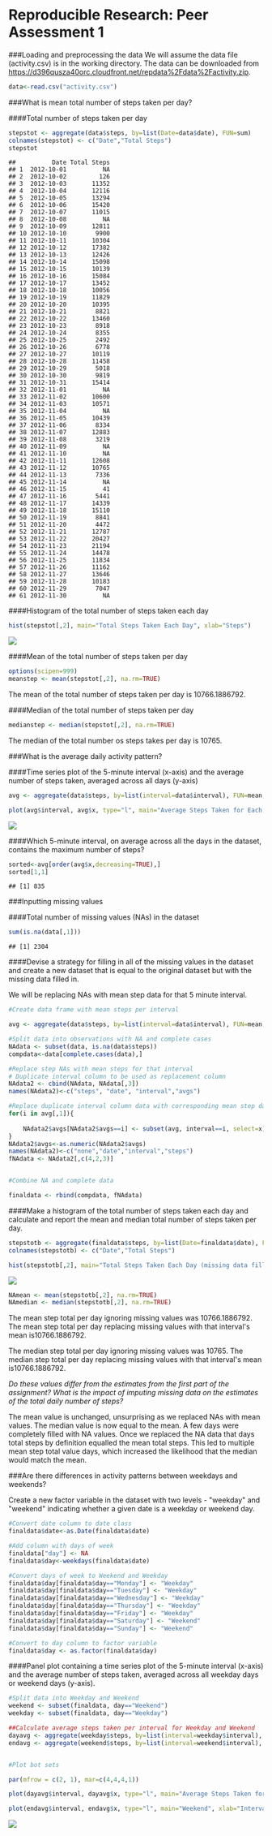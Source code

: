 # Reproducible Research: Peer Assessment 1

###Loading and preprocessing the data
We will assume the data file (activity.csv) is in the working directory. The data can be downloaded from https://d396qusza40orc.cloudfront.net/repdata%2Fdata%2Factivity.zip.



```r
data<-read.csv("activity.csv")
```

###What is mean total number of steps taken per day?

####Total number of steps taken per day

```r
stepstot <- aggregate(data$steps, by=list(Date=data$date), FUN=sum)
colnames(stepstot) <- c("Date","Total Steps")
stepstot
```

```
##          Date Total Steps
## 1  2012-10-01          NA
## 2  2012-10-02         126
## 3  2012-10-03       11352
## 4  2012-10-04       12116
## 5  2012-10-05       13294
## 6  2012-10-06       15420
## 7  2012-10-07       11015
## 8  2012-10-08          NA
## 9  2012-10-09       12811
## 10 2012-10-10        9900
## 11 2012-10-11       10304
## 12 2012-10-12       17382
## 13 2012-10-13       12426
## 14 2012-10-14       15098
## 15 2012-10-15       10139
## 16 2012-10-16       15084
## 17 2012-10-17       13452
## 18 2012-10-18       10056
## 19 2012-10-19       11829
## 20 2012-10-20       10395
## 21 2012-10-21        8821
## 22 2012-10-22       13460
## 23 2012-10-23        8918
## 24 2012-10-24        8355
## 25 2012-10-25        2492
## 26 2012-10-26        6778
## 27 2012-10-27       10119
## 28 2012-10-28       11458
## 29 2012-10-29        5018
## 30 2012-10-30        9819
## 31 2012-10-31       15414
## 32 2012-11-01          NA
## 33 2012-11-02       10600
## 34 2012-11-03       10571
## 35 2012-11-04          NA
## 36 2012-11-05       10439
## 37 2012-11-06        8334
## 38 2012-11-07       12883
## 39 2012-11-08        3219
## 40 2012-11-09          NA
## 41 2012-11-10          NA
## 42 2012-11-11       12608
## 43 2012-11-12       10765
## 44 2012-11-13        7336
## 45 2012-11-14          NA
## 46 2012-11-15          41
## 47 2012-11-16        5441
## 48 2012-11-17       14339
## 49 2012-11-18       15110
## 50 2012-11-19        8841
## 51 2012-11-20        4472
## 52 2012-11-21       12787
## 53 2012-11-22       20427
## 54 2012-11-23       21194
## 55 2012-11-24       14478
## 56 2012-11-25       11834
## 57 2012-11-26       11162
## 58 2012-11-27       13646
## 59 2012-11-28       10183
## 60 2012-11-29        7047
## 61 2012-11-30          NA
```

####Histogram of the total number of steps taken each day

```r
hist(stepstot[,2], main="Total Steps Taken Each Day", xlab="Steps")
```

![](PA1_template_files/figure-html/unnamed-chunk-3-1.png) 

####Mean of the total number of steps taken per day

```r
options(scipen=999)
meanstep <- mean(stepstot[,2], na.rm=TRUE)
```

The mean of the total number of steps taken per day is 10766.1886792.

####Median of the total number of steps taken per day

```r
medianstep <- median(stepstot[,2], na.rm=TRUE)
```

The median of the total number os steps takes per day is 10765.

###What is the average daily activity pattern?

####Time series plot of the 5-minute interval (x-axis) and the average number of steps taken, averaged across all days (y-axis)

```r
avg <- aggregate(data$steps, by=list(interval=data$interval), FUN=mean, na.rm=TRUE)

plot(avg$interval, avg$x, type="l", main="Average Steps Taken for Each 5 Minute Interval", xlab="Interval", ylab="Average Steps")
```

![](PA1_template_files/figure-html/unnamed-chunk-6-1.png) 

####Which 5-minute interval, on average across all the days in the dataset, contains the maximum number of steps?


```r
sorted<-avg[order(avg$x,decreasing=TRUE),]
sorted[1,1]
```

```
## [1] 835
```

###Inputting missing values

####Total number of missing values (NAs) in the dataset

```r
sum(is.na(data[,1]))
```

```
## [1] 2304
```

####Devise a strategy for filling in all of the missing values in the dataset and create a new dataset that is equal to the original dataset but with the missing data filled in.

We will be replacing NAs with mean step data for that 5 minute interval. 


```r
#Create data frame with mean steps per interval

avg <- aggregate(data$steps, by=list(interval=data$interval), FUN=mean, na.rm=TRUE)

#Split data into observations with NA and complete cases
NAdata <- subset(data, is.na(data$steps))
compdata<-data[complete.cases(data),]

#Replace step NAs with mean steps for that interval
# Duplicate interval column to be used as replacement column
NAdata2 <- cbind(NAdata, NAdata[,3])
names(NAdata2)<-c("steps", "date", "interval","avgs")

#Replace duplicate interval column data with corresponding mean step data
for(i in avg[,1]){
    
    NAdata2$avgs[NAdata2$avgs==i] <- subset(avg, interval==i, select=x) 
}
NAdata2$avgs<-as.numeric(NAdata2$avgs)
names(NAdata2)<-c("none","date","interval","steps")
fNAdata <- NAdata2[,c(4,2,3)]


#Combine NA and complete data

finaldata <- rbind(compdata, fNAdata)
```

####Make a histogram of the total number of steps taken each day and calculate and report the mean and median total number of steps taken per day. 



```r
stepstotb <- aggregate(finaldata$steps, by=list(Date=finaldata$date), FUN=sum)
colnames(stepstotb) <- c("Date","Total Steps")

hist(stepstotb[,2], main="Total Steps Taken Each Day (missing data filled)", xlab="Steps")
```

![](PA1_template_files/figure-html/unnamed-chunk-10-1.png) 

```r
NAmean <- mean(stepstotb[,2], na.rm=TRUE)
NAmedian <- median(stepstotb[,2], na.rm=TRUE)
```
The mean step total per day ignoring missing values was 10766.1886792.
The mean step total per day replacing missing values with that interval's mean is10766.1886792.


The median step total per day ignoring missing values was 10765.
The median step total per day replacing missing values with that interval's mean is10766.1886792.

*Do these values differ from the estimates from the first part of the assignment? What is the impact of imputing missing data on the estimates of the total daily number of steps?*

The mean value is unchanged, unsurprising as we replaced NAs with mean values. The median value is now equal to the mean. A few days were completely filled with NA values. Once we replaced the NA data that days total steps by definition equalled the mean total steps. This led to multiple mean step total value days, which increased the likelihood that the median would match the mean. 


###Are there differences in activity patterns between weekdays and weekends?

Create a new factor variable in the dataset with two levels - "weekday" and "weekend" indicating whether a given date is a weekday or weekend day.

```r
#Convert date column to date class
finaldata$date<-as.Date(finaldata$date)

#Add column with days of week
finaldata["day"] <- NA
finaldata$day<-weekdays(finaldata$date)

#Convert days of week to Weekend and Weekday
finaldata$day[finaldata$day=="Monday"] <- "Weekday"
finaldata$day[finaldata$day=="Tuesday"] <- "Weekday"
finaldata$day[finaldata$day=="Wednesday"] <- "Weekday"
finaldata$day[finaldata$day=="Thursday"] <- "Weekday"
finaldata$day[finaldata$day=="Friday"] <- "Weekday"
finaldata$day[finaldata$day=="Saturday"] <- "Weekend"
finaldata$day[finaldata$day=="Sunday"] <- "Weekend"

#Convert to day column to factor variable
finaldata$day <- as.factor(finaldata$day)
```

####Panel plot containing a time series plot of the 5-minute interval (x-axis) and the average number of steps taken, averaged across all weekday days or weekend days (y-axis). 


```r
#Split data into Weekday and Weekend
weekend <- subset(finaldata, day=="Weekend")
weekday <- subset(finaldata, day=="Weekday")

##Calculate average steps taken per interval for Weekday and Weekend
dayavg <- aggregate(weekday$steps, by=list(interval=weekday$interval), FUN=mean)
endavg <- aggregate(weekend$steps, by=list(interval=weekend$interval), FUN=mean)


#Plot bot sets

par(mfrow = c(2, 1), mar=c(4,4,4,1))

plot(dayavg$interval, dayavg$x, type="l", main="Average Steps Taken for Each 5 Minute Interval - Missing Data Filled \nWeekday", sub = "Weekday", xlab="Interval", ylab="Average Steps", ylim=c(0,200))

plot(endavg$interval, endavg$x, type="l", main="Weekend", xlab="Interval", ylab="Average Steps", ylim=c(0,200))
```

![](PA1_template_files/figure-html/unnamed-chunk-12-1.png) 

